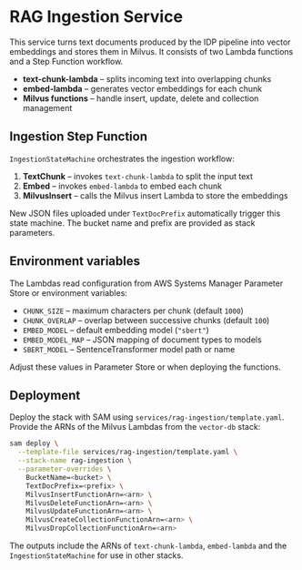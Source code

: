# RAG Ingestion Service

This service turns text documents produced by the IDP pipeline into vector embeddings and stores them in Milvus. It consists of two Lambda functions and a Step Function workflow.

- **text-chunk-lambda** – splits incoming text into overlapping chunks
- **embed-lambda** – generates vector embeddings for each chunk
- **Milvus functions** – handle insert, update, delete and collection management

## Ingestion Step Function

`IngestionStateMachine` orchestrates the ingestion workflow:

1. **TextChunk** – invokes `text-chunk-lambda` to split the input text
2. **Embed** – invokes `embed-lambda` to embed each chunk
3. **MilvusInsert** – calls the Milvus insert Lambda to store the embeddings

New JSON files uploaded under `TextDocPrefix` automatically trigger this state machine. The bucket name and prefix are provided as stack parameters.

## Environment variables

The Lambdas read configuration from AWS Systems Manager Parameter Store or environment variables:

- `CHUNK_SIZE` – maximum characters per chunk (default `1000`)
- `CHUNK_OVERLAP` – overlap between successive chunks (default `100`)
- `EMBED_MODEL` – default embedding model (`"sbert"`)
- `EMBED_MODEL_MAP` – JSON mapping of document types to models
- `SBERT_MODEL` – SentenceTransformer model path or name

Adjust these values in Parameter Store or when deploying the functions.

## Deployment

Deploy the stack with SAM using `services/rag-ingestion/template.yaml`. Provide the ARNs of the Milvus Lambdas from the `vector-db` stack:

```bash
sam deploy \
  --template-file services/rag-ingestion/template.yaml \
  --stack-name rag-ingestion \
  --parameter-overrides \
    BucketName=<bucket> \
    TextDocPrefix=<prefix> \
    MilvusInsertFunctionArn=<arn> \
    MilvusDeleteFunctionArn=<arn> \
    MilvusUpdateFunctionArn=<arn> \
    MilvusCreateCollectionFunctionArn=<arn> \
    MilvusDropCollectionFunctionArn=<arn>
```

The outputs include the ARNs of `text-chunk-lambda`, `embed-lambda` and the `IngestionStateMachine` for use in other stacks.
